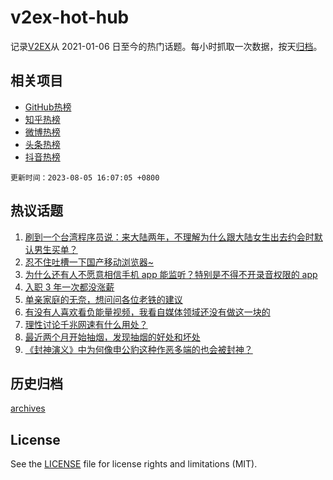 # v2ex-hot-hub

 记录[V2EX](https://www.v2ex.com/)从 2021-01-06 日至今的热门话题。每小时抓取一次数据，按天[归档](archives)。
 
 ## 相关项目

- [GitHub热榜](https://github.com/snaildev/github-hot-hub)
- [知乎热榜](https://github.com/snaildev/zhihu-hot-hub)
- [微博热榜](https://github.com/snaildev/weibo-hot-hub)
- [头条热榜](https://github.com/snaildev/toutiao-hot-hub)
- [抖音热榜](https://github.com/snaildev/douyin-hot-hub)


 `更新时间：2023-08-05 16:07:05 +0800`

## 热议话题

1. [刷到一个台湾程序员说：来大陆两年，不理解为什么跟大陆女生出去约会时默认男生买单？](https://www.v2ex.com/t/962567)
1. [忍不住吐槽一下国产移动浏览器~](https://www.v2ex.com/t/962440)
1. [为什么还有人不愿意相信手机 app 能监听？特别是不得不开录音权限的 app](https://www.v2ex.com/t/962546)
1. [入职 3 年一次都没涨薪](https://www.v2ex.com/t/962465)
1. [单亲家庭的无奈，想问问各位老铁的建议](https://www.v2ex.com/t/962464)
1. [有没有人喜欢看负能量视频，我看自媒体领域还没有做这一块的](https://www.v2ex.com/t/962575)
1. [理性讨论千兆网速有什么用处？](https://www.v2ex.com/t/962493)
1. [最近两个月开始抽烟，发现抽烟的好处和坏处](https://www.v2ex.com/t/962467)
1. [《封神演义》中为何像申公豹这种作恶多端的也会被封神？](https://www.v2ex.com/t/962560)

## 历史归档

[archives](archives)

## License

See the [LICENSE](LICENSE) file for license rights and limitations (MIT).
